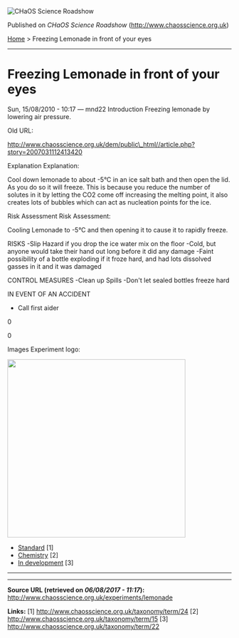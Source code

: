 <img src="http://www.chaosscience.org.uk/sites/default/files/garland_logo.png" alt="CHaOS Science Roadshow" id="logo" class="print-logo" />

Published on *CHaOS Science Roadshow* (<http://www.chaosscience.org.uk>)

[Home](http://www.chaosscience.org.uk/) &gt; Freezing Lemonade in front of your eyes

------------------------------------------------------------------------

Freezing Lemonade in front of your eyes
=======================================

<span class="submitted">Sun, 15/08/2010 - 10:17 — mnd22</span>
Introduction
Freezing lemonade by lowering air pressure.

Old URL: 

http://www.chaosscience.org.uk/dem/public\_html//article.php?story=2007031112413420

Explanation
Explanation: 

Cool down lemonade to about -5°C in an ice salt bath and then open the lid. As you do so it will freeze. This is because you reduce the number of solutes in it by letting the CO2 come off increasing the melting point, it also creates lots of bubbles which can act as nucleation points for the ice.

Risk Assessment
Risk Assessment: 

Cooling Lemonade to -5°C and then opening it to cause it to rapidly freeze.

RISKS
-Slip Hazard if you drop the ice water mix on the floor
-Cold, but anyone would take their hand out long before it did any damage
-Faint possibility of a bottle exploding if it froze hard, and had lots dissolved gasses in it and it was damaged

CONTROL MEASURES
-Clean up Spills
-Don't let sealed bottles freeze hard

IN EVENT OF AN ACCIDENT
- Call first aider

0

0

Images
Experiment logo: 

<img src="http://www.chaosscience.org.uk/sites/default/files/imagefield_default_images/unknownexpt.png?1321624030" class="imagefield imagefield-field_experiment_logo" width="400" height="400" />

-   [Standard](http://www.chaosscience.org.uk/taxonomy/term/24 "A standard CHaOS experiment, useable for all hands-on events.") <span class="print-footnote">\[1\]</span>
-   [Chemistry](http://www.chaosscience.org.uk/taxonomy/term/15) <span class="print-footnote">\[2\]</span>
-   [In development](http://www.chaosscience.org.uk/taxonomy/term/22 "This experiment doesn't actually exist yet, but might in the future!") <span class="print-footnote">\[3\]</span>

****

------------------------------------------------------------------------

**Source URL (retrieved on *06/08/2017 - 11:17*):** <http://www.chaosscience.org.uk/experiments/lemonade>

**Links:**
\[1\] http://www.chaosscience.org.uk/taxonomy/term/24
\[2\] http://www.chaosscience.org.uk/taxonomy/term/15
\[3\] http://www.chaosscience.org.uk/taxonomy/term/22

